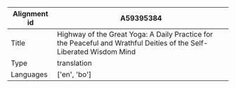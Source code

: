 |Alignment id | A59395384
| --- | --- 
|Title | Highway of the Great Yoga: A Daily Practice for the Peaceful and Wrathful Deities of the Self-Liberated Wisdom Mind 
|Type | translation
|Languages | ['en', 'bo']